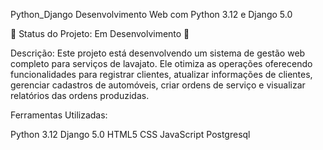 Python_Django
Desenvolvimento Web com Python 3.12 e Django 5.0

🚧 Status do Projeto: Em Desenvolvimento 🚧

Descrição: Este projeto está desenvolvendo um sistema de gestão web completo para serviços de lavajato. Ele otimiza as operações oferecendo funcionalidades para registrar clientes, atualizar informações de clientes, gerenciar cadastros de automóveis, criar ordens de serviço e visualizar relatórios das ordens produzidas.

Ferramentas Utilizadas:

Python 3.12
Django 5.0
HTML5
CSS
JavaScript
Postgresql
